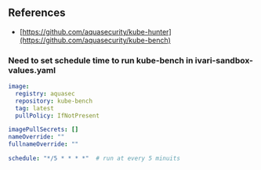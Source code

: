 ## References 
- [https://github.com/aquasecurity/kube-hunter](https://github.com/aquasecurity/kube-bench)

### Need to set schedule time to run kube-bench in ivari-sandbox-values.yaml
```yaml
image:
  registry: aquasec
  repository: kube-bench
  tag: latest
  pullPolicy: IfNotPresent

imagePullSecrets: []
nameOverride: ""
fullnameOverride: ""

schedule: "*/5 * * * *"  # run at every 5 minuits
```

